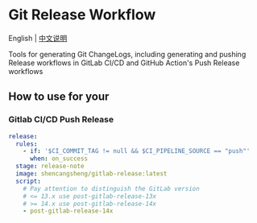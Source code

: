 # Git Release Workflow

English | [中文说明](./i18n/README.zh-cn.md)

Tools for generating Git ChangeLogs, including generating and pushing Release workflows in GitLab CI/CD and GitHub Action's Push Release workflows

## How to use for your
### Gitlab CI/CD Push Release
```yml
release:
  rules:
    - if: '$CI_COMMIT_TAG != null && $CI_PIPELINE_SOURCE == "push"'
      when: on_success
  stage: release-note
  image: shencangsheng/gitlab-release:latest
  script:
    # Pay attention to distinguish the GitLab version
    # <= 13.x use post-gitlab-release-13x
    # >= 14.x use post-gitlab-release-14x
    - post-gitlab-release-14x
```

